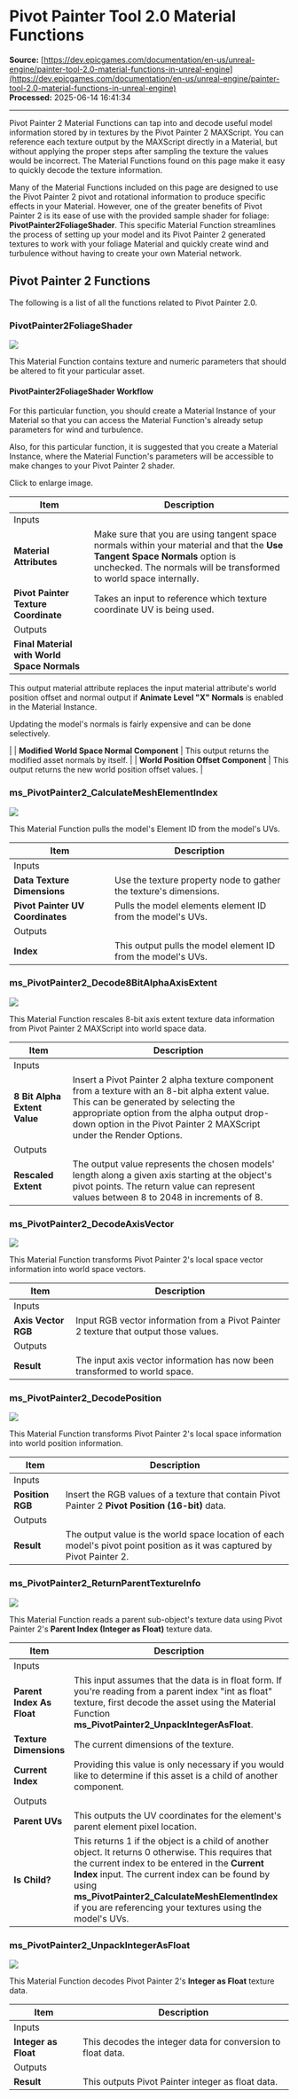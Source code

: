 # Pivot Painter Tool 2.0 Material Functions

**Source:** [https://dev.epicgames.com/documentation/en-us/unreal-engine/painter-tool-2.0-material-functions-in-unreal-engine](https://dev.epicgames.com/documentation/en-us/unreal-engine/painter-tool-2.0-material-functions-in-unreal-engine)  
**Processed:** 2025-06-14 16:41:34

---

Pivot Painter 2 Material Functions can tap into and decode useful model information stored by in textures by the Pivot Painter 2 MAXScript. You can reference each texture output by the MAXScript directly in a Material, but without applying the proper steps after sampling the texture the values would be incorrect. The Material Functions found on this page make it easy to quickly decode the texture information.

Many of the Material Functions included on this page are designed to use the Pivot Painter 2 pivot and rotational information to produce specific effects in your Material. However, one of the greater benefits of Pivot Painter 2 is its ease of use with the provided sample shader for foliage: **PivotPainter2FoliageShader**. This specific Material Function streamlines the process of setting up your model and its Pivot Painter 2 generated textures to work with your foliage Material and quickly create wind and turbulence without having to create your own Material network.

## Pivot Painter 2 Functions

The following is a list of all the functions related to Pivot Painter 2.0.

### PivotPainter2FoliageShader

![](https://d1iv7db44yhgxn.cloudfront.net/documentation/images/d7fd8bea-37a1-4cc3-aeea-4e1bd04a17bf/pp2_foliageshader.png)

This Material Function contains texture and numeric parameters that should be altered to fit your particular asset.

#### PivotPainter2FoliageShader Workflow

For this particular function, you should create a Material Instance of your Material so that you can access the Material Function's already setup parameters for wind and turbulence.

Also, for this particular function, it is suggested that you create a Material Instance, where the Material Function's parameters will be accessible to make changes to your Pivot Painter 2 shader.

Click to enlarge image.

| Item | Description |
| --- | --- |
| Inputs |   |
| **Material Attributes** | Make sure that you are using tangent space normals within your material and that the **Use Tangent Space Normals** option is unchecked. The normals will be transformed to world space internally. |
| **Pivot Painter Texture Coordinate** | Takes an input to reference which texture coordinate UV is being used. |
| Outputs |   |
| **Final Material with World Space Normals** | 
This output material attribute replaces the input material attribute's world position offset and normal output if **Animate Level "X" Normals** is enabled in the Material Instance.

Updating the model's normals is fairly expensive and can be done selectively.



 |
| **Modified World Space Normal Component** | This output returns the modified asset normals by itself. |
| **World Position Offset Component** | This output returns the new world position offset values. |

### ms\_PivotPainter2\_CalculateMeshElementIndex

![](https://d1iv7db44yhgxn.cloudfront.net/documentation/images/496328c1-2279-4eff-85c9-cfea164e25ee/pp2_calculatemeshelementindex.png)

This Material Function pulls the model's Element ID from the model's UVs.

| Item | Description |
| --- | --- |
| Inputs |   |
| **Data Texture Dimensions** | Use the texture property node to gather the texture's dimensions. |
| **Pivot Painter UV Coordinates** | Pulls the model elements element ID from the model's UVs. |
| Outputs |   |
| **Index** | This output pulls the model element ID from the model's UVs. |

### ms\_PivotPainter2\_Decode8BitAlphaAxisExtent

![](https://d1iv7db44yhgxn.cloudfront.net/documentation/images/9b2962f5-71e9-43a5-95a8-add534075f68/pp2_decode8bitalphaaxisextent.png)

This Material Function rescales 8-bit axis extent texture data information from Pivot Painter 2 MAXScript into world space data.

| Item | Description |
| --- | --- |
| Inputs |   |
| **8 Bit Alpha Extent Value** | Insert a Pivot Painter 2 alpha texture component from a texture with an 8-bit alpha extent value. This can be generated by selecting the appropriate option from the alpha output drop-down option in the Pivot Painter 2 MAXScript under the Render Options. |
| Outputs |   |
| **Rescaled Extent** | The output value represents the chosen models' length along a given axis starting at the object's pivot points. The return value can represent values between 8 to 2048 in increments of 8. |

### ms\_PivotPainter2\_DecodeAxisVector

![](https://d1iv7db44yhgxn.cloudfront.net/documentation/images/de8da338-77b8-4ee9-bd05-688e1abcbf36/pp2_decodeaxisvector.png)

This Material Function transforms Pivot Painter 2's local space vector information into world space vectors.

| Item | Description |
| --- | --- |
| Inputs |   |
| **Axis Vector RGB** | Input RGB vector information from a Pivot Painter 2 texture that output those values. |
| Outputs |   |
| **Result** | The input axis vector information has now been transformed to world space. |

### ms\_PivotPainter2\_DecodePosition

![](https://d1iv7db44yhgxn.cloudfront.net/documentation/images/5f381647-db7e-424b-b703-4bd1de7e2112/pp2_decodeposition.png)

This Material Function transforms Pivot Painter 2's local space information into world position information.

| Item | Description |
| --- | --- |
| Inputs |   |
| **Position RGB** | Insert the RGB values of a texture that contain Pivot Painter 2 **Pivot Position (16-bit)** data. |
| Outputs |   |
| **Result** | The output value is the world space location of each model's pivot point position as it was captured by Pivot Painter 2. |

### ms\_PivotPainter2\_ReturnParentTextureInfo

![](https://d1iv7db44yhgxn.cloudfront.net/documentation/images/ac182cc1-2179-4cee-995f-f707d7f93a79/pp2_returnparenttextureinfo.png)

This Material Function reads a parent sub-object's texture data using Pivot Painter 2's **Parent Index (Integer as Float)** texture data.

| Item | Description |
| --- | --- |
| Inputs |   |
| **Parent Index As Float** | This input assumes that the data is in float form. If you're reading from a parent index "int as float" texture, first decode the asset using the Material Function **ms\_PivotPainter2\_UnpackIntegerAsFloat**. |
| **Texture Dimensions** | The current dimensions of the texture. |
| **Current Index** | Providing this value is only necessary if you would like to determine if this asset is a child of another component. |
| Outputs |   |
| **Parent UVs** | This outputs the UV coordinates for the element's parent element pixel location. |
| **Is Child?** | This returns 1 if the object is a child of another object. It returns 0 otherwise. This requires that the current index to be entered in the **Current Index** input. The current index can be found by using **ms\_PivotPainter2\_CalculateMeshElementIndex** if you are referencing your textures using the model's UVs. |

### ms\_PivotPainter2\_UnpackIntegerAsFloat

![](https://d1iv7db44yhgxn.cloudfront.net/documentation/images/0f38282e-1a5a-402f-ab9e-badf4e8fc15d/pp2_unpackintegerasfloat.png)

This Material Function decodes Pivot Painter 2's **Integer as Float** texture data.

| Item | Description |
| --- | --- |
| Inputs |   |
| **Integer as Float** | This decodes the integer data for conversion to float data. |
| Outputs |   |
| **Result** | This outputs Pivot Painter integer as float data. |